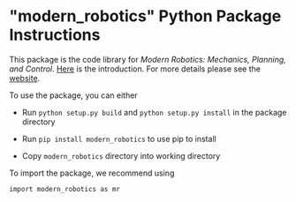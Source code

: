 # "modern_robotics" Python Package Instructions #

This package is the code library for _Modern Robotics: Mechanics, Planning, 
and Control_. [Here](../../doc/MRlib.pdf) is the introduction. For more 
details please see the [website](http://modernrobotics.org/).

To use the package, you can either

* Run `python setup.py build` and `python setup.py install` in the package directory

* Run `pip install modern_robotics` to use pip to install

* Copy `modern_robotics` directory into working directory

To import the package, we recommend using

```
import modern_robotics as mr
```
